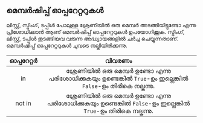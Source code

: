 ## മെമ്പര്‍ഷിപ്പ് ഓപ്പറേറ്ററുകള്‍

ലിസ്റ്റ്, സ്ട്രിംഗ്, ടപ്പിള്‍ പോലുള്ള ശ്രേണിയില്‍ ഒരു മെമ്പര്‍ അടങ്ങിയിട്ടുണ്ടോ എന്നു പ്രിശോധിക്കാന്‍ ആണ് മെമ്പര്‍ഷിപ്പ് ഓപ്പറേറ്ററുകള്‍ ഉപയോഗിക്കൂക. സ്ട്രിംഗ്, ലിസ്റ്റ്, ടപ്പിള്‍ തുടങ്ങിയവ വരുന്ന അദ്ധ്യായങ്ങളില്‍ ചര്‍ച്ച ചെയ്യുന്നതാണ്. മെമ്പര്‍ഷിപ്പ് ഓപ്പറേറ്ററുകള്‍ ചുവടെ നല്കിയിരിക്കുന്നു.

|ഓപ്പറേറ്റര്‍|വിവരണം|
|:-----:|:-------:|
| in | ശ്രേണിയില്‍ ഒരു മെമ്പര്‍ ഉണ്ടോ എന്നു പരിശോധിക്കുകയും ഉണ്ടെങ്കില്‍ `True`-ഉം ഇല്ലെങ്കില്‍ `False`-ഉം തിരികെ നല്കുന്നു. |
| not in | ശ്രേണിയില്‍ ഒരു മെമ്പര്‍ ഉണ്ടോ എന്നു പരിശോധിക്കുകയും ഉണ്ടെങ്കില്‍ `False`-ഉം ഇല്ലെങ്കില്‍ `True`-ഉം തിരികെ നല്കുന്നു. |
